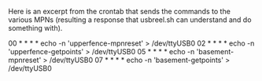 Here is an excerpt from the crontab that sends the commands to the various MPNs (resulting a response that usbreel.sh can understand and do something with). 

00 * * * * echo -n 'upperfence-mpnreset' > /dev/ttyUSB0
02 * * * * echo -n 'upperfence-getpoints' > /dev/ttyUSB0
05 * * * * echo -n 'basement-mpnreset' > /dev/ttyUSB0
07 * * * * echo -n 'basement-getpoints' > /dev/ttyUSB0

